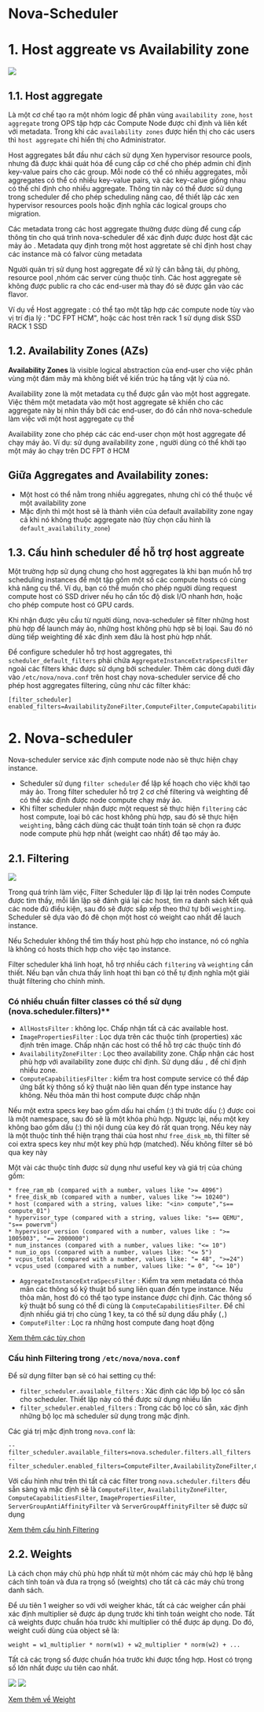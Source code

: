 # Nova-Scheduler

# 1. Host aggreate vs Availability zone

<img src="..\images\Screenshot_94.png">

## 1.1. Host aggregate
Là một cơ chế tạo ra một nhóm logic để phân vùng `availability zone`, `host aggregate` trong OPS tập hợp các Compute Node được chỉ định và liên kết với metadata. Trong khi các `availability zones` được hiển thị cho các users thì `host aggregate` chỉ hiển thị cho Administrator.

Host aggregates bắt đầu như cách sử dụng Xen hypervisor resource pools, nhưng đã được khái quát hóa để cung cấp cơ chế cho phép admin chỉ định key-value pairs cho các group. Mỗi node có thể có nhiều aggregates, mỗi aggregates có thể có nhiều key-value pairs, và các key-calue giống nhau có thể chỉ định cho nhiều aggregate. Thông tin này có thể đươc sử dụng trong scheduler để cho phép scheduling nâng cao, để thiết lập các xen hypervisor resources pools hoặc định nghĩa các logical groups cho migration.

Các metadata trong các host aggregate thường được dùng để cung cấp thông tin cho quá trình nova-scheduler để xác định được được host đặt các mảy ảo . Metadata quy định trong một host aggretate sẽ chỉ định host chạy các instance mà có falvor cùng metadata

Người quản trị sử dụng host aggregate để xử lý cân bằng tải, dự phòng, resource pool ,nhóm các server cùng thuộc tính. Các host aggregate sẽ không được public ra cho các end-user mà thay đó sẽ được gắn vào các flavor.

Ví dụ về Host aggregate : có thể tạo một tâp hợp các compute node tùy vào vị trí địa lý : "DC FPT HCM", hoặc các host trên rack 1 sử dụng disk SSD RACK 1 SSD

## 1.2. Availability Zones (AZs)
**Availability Zones** là visible logical abstraction của end-user cho việc phân vùng một đám mây mà không biết về kiến trúc hạ tầng vật lý của nó.

Availability zone là một metadata cụ thể được gắn vào một host aggregate. Việc thêm một metadata vào một host aggregate sẽ khiến cho các aggregate này bị nhìn thấy bởi các end-user, do đó cần nhờ nova-schedule làm việc với một host aggregate cụ thể

Availability zone cho phép các các end-user chọn một host aggregate để chạy máy ảo. Ví dụ: sử dụng availability zone , người dùng có thể khởi tạo một máy ảo chạy trên DC FPT ở HCM


## Giữa Aggregates and Availability zones:
- Một host có thể nằm trong nhiều aggregates, nhưng chỉ có thể thuộc về một availability zone
- Mặc định thì một host sẽ là thành viên của default availability zone ngay cả khi nó không thuộc aggregate nào (tùy chọn cấu hình là `default_availability_zone`)

## 1.3. Cấu hình scheduler để hỗ trợ host aggreate
Một trường hợp sử dụng chung cho host aggregates là khi bạn muốn hỗ trợ scheduling instances để một tập gồm một số các compute hosts có cùng khả năng cụ thể. Ví dụ, bạn có thể muốn cho phép người dùng request compute host có SSD driver nếu họ cần tốc độ disk I/O nhanh hơn, hoặc cho phép compute host có GPU cards.

Khi nhận được yêu cầu từ người dùng, nova-scheduler sẽ filter những host phù hợp để launch máy ảo, những host không phù hợp sẽ bị loại. Sau đó nó dùng tiếp weighting để xác định xem đâu là host phù hợp nhất. 

Để configure scheduler hỗ trợ host aggregates, thì `scheduler_default_filters` phải chứa `AggregateInstanceExtraSpecsFilter` ngoài các filters khác được sử dụng bởi scheduler. Thêm các dòng dưới đây vào `/etc/nova/nova.conf` trên host chạy nova-scheduler service để cho phép host aggregates filtering, cũng như các filter khác:
```
[filter_scheduler]
enabled_filters=AvailabilityZoneFilter,ComputeFilter,ComputeCapabilitiesFilter,ImagePropertiesFilter,ServerGroupAntiAffinityFilter,ServerGroupAffinityFilter,AggregateInstanceExtraSpecsFilter
```

# 2. Nova-scheduler
Nova-scheduler service xác định compute node nào sẽ thực hiện chạy instance.

- Scheduler sử dụng `filter scheduler` để lập kế hoạch cho việc khởi tạo máy ảo. Trong filter scheduler hỗ trợ 2 cơ chế filtering và weighting để có thể xác định được node compute chạy máy ảo.
- Khi filter scheduler nhận được một request sẽ thực hiện `filtering` các host compute, loại bỏ các host không phù hợp, sau đó sẽ thực hiện `weighting`, bằng cách dùng các thuật toán tính toán sẽ chọn ra được node compute phù hợp nhất (weight cao nhất) để tạo máy ảo.

## 2.1. Filtering
<img src="..\images\Screenshot_81.png">

Trong quá trính làm việc, Filter Scheduler lặp đi lặp lại trên nodes Compute được tìm thấy, mỗi lần lặp sẽ đánh giá lại các host, tìm ra danh sách kết quả các node đủ điều kiện, sau đó sẽ được sắp xếp theo thứ tự bởi `weighting`. Scheduler sẽ dựa vào đó đê chọn một host có weight cao nhất để lauch instance.

Nếu Scheduler không thể tìm thấy host phù hợp cho instance, nó có nghĩa là không có hosts thích hợp cho việc tạo instance.

Filter scheduler khá linh hoạt, hỗ trợ nhiều cách `filtering` và `weighting` cần thiết. Nếu bạn vẫn chưa thấy linh hoạt thì bạn có thể tự định nghĩa một giải thuật filtering cho chính mình.

### Có nhiều chuẩn filter classes có thể sử dụng (nova.scheduler.filters)**
- `AllHostsFilter` : không lọc. Chấp nhận tất cả các available host.
- `ImagePropertiesFilter` : Lọc dựa trên các thuộc tính (properties) xác định trên image. Chấp nhận các host có thể hỗ trợ các thuộc tính đó
- `AvailabilityZoneFilter` : Lọc theo availability zone. Chấp nhận các host phù hợp với availability zone được chỉ định. Sử dụng dấu `,` để chỉ định nhiều zone.
- `ComputeCapabilitiesFilter` : kiểm tra host compute service có thể đáp ứng bất kỳ thông số kỹ thuật nào liên quan đến type instance hay không. Nếu thỏa mãn thì host compute được chấp nhận

Nếu một extra specs key bao gồm dấu hai chấm (:) thì trước dấu (:) được coi là một namespace, sau đó sẽ là một khóa phù hợp. Ngược lại, nếu một key không bao gồm dấu (:) thì nội dung của key đó rất quan trọng. Nếu key này là một thuộc tính thể hiện trạng thái của host như `free_disk_mb`, thì filter sẽ coi extra specs key như một key phù hợp (matched). Nếu không filter sẽ bỏ qua key này

Một vài các thuộc tính được sử dụng như useful key và giá trị của chúng gồm:
```
* free_ram_mb (compared with a number, values like ">= 4096")
* free_disk_mb (compared with a number, values like ">= 10240")
* host (compared with a string, values like: "<in> compute","s== compute_01")
* hypervisor_type (compared with a string, values like: "s== QEMU", "s== powervm")
* hypervisor_version (compared with a number, values like : ">= 1005003", "== 2000000")
* num_instances (compared with a number, values like: "<= 10")
* num_io_ops (compared with a number, values like: "<= 5")
* vcpus_total (compared with a number, values like: "= 48", ">=24")
* vcpus_used (compared with a number, values like: "= 0", "<= 10")
```

- `AggregateInstanceExtraSpecsFilter` : Kiểm tra xem metadata có thỏa mãn các thông số kỹ thuật bổ sung liên quan đến type instance. Nếu thỏa mãn, host đó có thể tạo type instance được chỉ định. Các thông số kỹ thuật bổ sung có thể đi cùng là `ComputeCapabilitiesFilter`. Để chỉ định nhiều giá trị cho cùng 1 key, ta có thể sử dụng dấu phẩy (`,`)
- `ComputeFilter` : Lọc ra những host compute đang hoạt động

[Xem thêm các tùy chọn](https://docs.openstack.org/nova/latest/user/filter-scheduler.html)

### Cấu hình Filtering trong `/etc/nova/nova.conf`
Để sử dụng filter bạn sẽ có hai setting cụ thể:
- `filter_scheduler.available_filters` : Xác định các lớp bộ lọc có sẵn cho scheduler. Thiết lập này có thể được sử dụng nhiều lần
- `filter_scheduler.enabled_filters` : Trong các bộ lọc có sẵn, xác định những bộ lọc mà scheduler sử dụng trong mặc định.

Các giá trị mặc định trong `nova.conf` là:
```
--filter_scheduler.available_filters=nova.scheduler.filters.all_filters
--filter_scheduler.enabled_filters=ComputeFilter,AvailabilityZoneFilter,ComputeCapabilitiesFilter,ImagePropertiesFilter,ServerGroupAntiAffinityFilter,ServerGroupAffinityFilter
```
Với cấu hình như trên thì tất cả các filter trong `nova.scheduler.filters` đều sẵn sàng và mặc định sẽ là `ComputeFilter`, `AvailabilityZoneFilter`, `ComputeCapabilitiesFilter`, `ImagePropertiesFilter`, `ServerGroupAntiAffinityFilter` và `ServerGroupAffinityFilter` sẽ được sử dụng

[Xem thêm cấu hình Filtering](https://docs.openstack.org/nova/train/admin/configuration/schedulers.html)

## 2.2. Weights
Là cách chọn máy chủ phù hợp nhất từ một nhóm các máy chủ hợp lệ bằng cách tính toán và đưa ra trọng số (weights) cho tất cả các máy chủ trong danh sách.

Để ưu tiên 1 weigher so với với weigher khác, tất cả các weigher cần phải xác định multiplier sẽ được áp dụng trước khi tính toán weight cho node. Tất cả weights được chuẩn hóa trước khi multiplier có thể được áp dụng. Do đó, weight cuối dùng của object sẽ là:
```
weight = w1_multiplier * norm(w1) + w2_multiplier * norm(w2) + ...
```

Tất cả các trọng số được chuẩn hóa trước khi được tổng hợp. Host có trọng số lớn nhất được ưu tiên cao nhất.

<img src="..\images\Screenshot_82.png">

<img src="..\images\Screenshot_83.png">

[Xem thêm về Weight](https://docs.openstack.org/nova/train/admin/configuration/schedulers.html#weights)